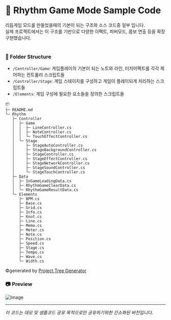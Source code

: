 # :musical_note: Rhythm Game Mode Sample Code

리듬게임 모드를 만들었을때의 기본이 되는 구조와 소스 코드중 일부 입니다.<br/>
실제 프로젝트에서는 이 구조를 기반으로 다양한 이펙트, 피버모드, 콤보 연출 등을 확장 구현했습니다.<br/><br/>


### :file_folder: Folder Structure

- `/Controller/Game`: 게임플레이의 기본이 되는 노트와 라인, 터치이펙트를 각각 제어하는 컨트롤러 스크립트들
- `/Controller/Stage`: 게임 스테이지를 구성하고 게임이 플레이되게 처리하는 스크립트들 
- `/Elements`: 게임 구성에 필요한 요소들을 정의한 스크립트들

```
📦 
├─ README.md
└─ Rhythm
   ├─ Controller
   │  ├─ Game
   │  │  ├─ LineController.cs
   │  │  ├─ NoteController.cs
   │  │  └─ TouchEffectController.cs
   │  └─ Stage
   │     ├─ StageAutoController.cs
   │     ├─ StageBackgroundController.cs
   │     ├─ StageController.cs
   │     ├─ StageEffectController.cs
   │     ├─ StageNetworkController.cs
   │     ├─ StageSoundController.cs
   │     └─ StageTouchController.cs
   ├─ Data
   │  ├─ InGameLoadingData.cs
   │  ├─ RhythmGameClearData.cs
   │  └─ RhythmGameResultData.cs
   └─ Elements
      ├─ BPM.cs
      ├─ Base.cs
      ├─ Grid.cs
      ├─ Info.cs
      ├─ Knot.cs
      ├─ Line.cs
      ├─ Memo.cs
      ├─ Meter.cs
      ├─ Note.cs
      ├─ Position.cs
      ├─ Speed.cs
      ├─ Stage.cs
      ├─ Tempo.cs
      ├─ Wave.cs
      └─ Width.cs
```
©generated by [Project Tree Generator](https://woochanleee.github.io/project-tree-generator)


### 📷 Preview

![Image](https://github.com/user-attachments/assets/4293c95f-d1b2-49be-85ae-8c73f5a69876)

---

*이 코드는 데모 및 샘플코드 공유 목적으로만 공유하기위한 간소화된 버전입니다.*
